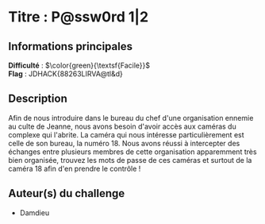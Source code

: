 # Titre : P@ssw0rd 1|2

## Informations principales

**Difficulté** : $\color{green}{\textsf{Facile}}$ \
**Flag** : JDHACK{88263LIRVA@tl&d}

## Description

Afin de nous introduire dans le bureau du chef d'une organisation ennemie au culte de Jeanne, nous avons besoin d'avoir accès aux caméras du complexe qui l'abrite. La caméra qui nous intéresse particulièrement est celle de son bureau, la numéro 18.
Nous avons réussi à intercepter des échanges entre plusieurs membres de cette organisation apparemment très bien organisée, trouvez les mots de passe de ces caméras et surtout de la caméra 18 afin d'en prendre le contrôle !

## Auteur(s) du challenge

- Damdieu

